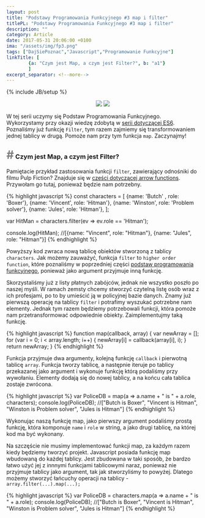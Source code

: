 ```yaml
---
layout: post
title: "Podstawy Programowania Funkcyjnego #3 map i filter"
titlePL: "Podstawy Programowania Funkcyjnego #3 map i filter"
description: ""
category: Article
date: 2017-05-31 20:06:00 +0100
ima: "/assets/img/fp3.png"
tags: ["DajSiePoznac","Javascript","Programowanie Funkcyjne"]
linkTitle: [ 
		{a: "Czym jest Map, a czym jest Filter?", b: "a1"}
		]
excerpt_separator: <!--more-->
---
```

<!-- {% highlight javascript %} 
{% endhighlight %} -->
{% include JB/setup %}
<center>
<img src="{{ site.baseurl }}/assets/img/js.png" style="display: inline-block;">
<img src="{{ site.baseurl }}/assets/img/fp.png" style="display: inline-block;">
</center>
<p>W tej serii uczymy się Podstaw Programowania Funkcyjnego. Wykorzystamy przy okazji wiedzę zdobytą w <a href="https://www.idaszak.com/article/2017/04/02/czy-javascript-jest-obiektowy">serii dotyczącej ES6</a>. Poznaliśmy już funkcję <code>Filter</code>, tym razem zajmiemy się transformowaniem jednej tablicy w drugą. Pomoże nam przy tym funkcja <code>map</code>. Zaczynajmy!</p><!--more-->


<h3 id="a1"><span style="color:gray; font-size: 30px;">#</span> Czym jest Map, a czym jest Filter?</h3>
<p>Pamiętacie przykład zastosowania funkcji <code>filter</code>, zawierający odnośniki do filmu Pulp Fiction? Znajduje się w <a href="https://www.idaszak.com/article/2017/05/07/es6-4-arrow-functions-funkcje-strzalkowe">cześci dotyczącej arrow functions</a>. Przywołam go tutaj, ponieważ będzie nam potrzebny.</p>
{% highlight javascript %} 
const characters = [
	{name: 'Butch' , role: 'Boxer'},
	{name: 'Vincent', role: 'Hitman'},
	{name: 'Winston', role: 'Problem solver'},
	{name: 'Jules', role: 'Hitman'},
];

var HitMan = characters.filter(ev => ev.role == 'Hitman');

console.log(HitMan); //[{name: "Vincent", role: "Hitman"}, {name: "Jules", role: "Hitman"}]
{% endhighlight %}
<p>Powyższy kod zwraca nową tablicę obiektów stworzoną z tablicy <code>characters</code>. Jak możemy zauważyć, funkcja <code>filter</code> to <code>higher order function</code>, które poznaliśmy w poprzedniej części <a href="https://www.idaszak.com/article/2017/05/25/podstawy-programowania-funkcyjnego-2-closures-domkniecia#a3">podstaw programowania funkcyjnego</a>, ponieważ jako argument przyjmuje inną funkcję.</p>
<p>Skorzystaliśmy już z listy płatnych zabójców, jednak nie wszystko poszło po naszej myśli. W ramach zemsty chcemy stworzyć czytelną listę osób wraz z ich profesjami, po to by umieścić ją w policyjnej bazie danych. Znamy już pierwszą operację na tablicy <code>filter</code> i potrafimy wyszukać potrzebne nam elementy. Jednak tym razem będziemy potrzebowali funkcji, która pomoże nam przetransformować odpowiednie obiekty. Zaimplementujmy taką funkcję.</p>
{% highlight javascript %} 
function map(callback, array) {
    var newArray = [];
    for (var i = 0; i < array.length; i++) {
        newArray[i] = callback(array[i], i);
    }
    return newArray;
}
{% endhighlight %}
<p>Funkcja przyjmuje dwa argumenty, kolejną funkcję <code>callback</code> i pierwotną tablicę <code>array</code>. Funkcja tworzy tablicę, a następnie iteruje po tablicy przekazanej jako argument i wykonuje funkcję którą podaliśmy przy wywołaniu. Elementy dodają się do nowej tablicy, a na końcu cała tablica zostaje zwrócona.</p>
{% highlight javascript %} 
var PoliceDB = map(a => a.name + " is " + a.role, characters);
console.log(PoliceDB); //["Butch is Boxer", "Vincent is Hitman", "Winston is Problem solver", "Jules is Hitman"]
{% endhighlight %}
<p>Wykonując naszą funkcję map, jako pierwszy argument podaliśmy prostą funkcję, która komponuje <code>name</code> i <code>role</code> w string, a jako drugi tablicę, na której kod ma być wykonany.</p>
<p>Na szczęście nie musimy implementować funkcji map, za każdym razem kiedy będziemy tworzyć projekt. Javascript posiada funkcję map wbudowaną do każdej tablicy. Jest zbudowana w taki sposób, że bardzo łatwo użyć jej z innnymi funkcjami tablicowymi naraz, ponieważ nie przyjmuje tablicy jako argument, tak jak stworzyliśmy to powyżej.
Dlatego możemy stworzyć łańcuchy operacji na tablicy - <code>array.filter(...).map(...);</code></p>
{% highlight javascript %} 
var PoliceDB = characters.map(a => a.name + " is " + a.role);
console.log(PoliceDB); //["Butch is Boxer", "Vincent is Hitman", "Winston is Problem solver", "Jules is Hitman"]
{% endhighlight %}